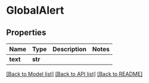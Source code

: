 # GlobalAlert


## Properties
Name | Type | Description | Notes
------------ | ------------- | ------------- | -------------
**text** | **str** |  | 

[[Back to Model list]](../#documentation-for-models) [[Back to API list]](../#documentation-for-api-endpoints) [[Back to README]](../)


